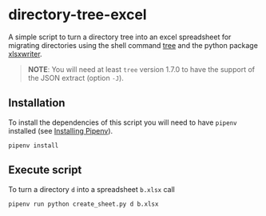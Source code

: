 # directory-tree-excel

A simple script to turn a directory tree into an excel spreadsheet for migrating directories using the shell command [tree](http://mama.indstate.edu/users/ice/tree/) and the python package [xlsxwriter](https://xlsxwriter.readthedocs.io/).

> **NOTE**: You will need at least `tree` version 1.7.0 to have the support of the JSON extract (option `-J`).

## Installation

To install the dependencies of this script you will need to have `pipenv` installed (see [Installing Pipenv](https://docs.pipenv.org/en/latest/install/#installing-pipenv)).

```shell
pipenv install
```

## Execute script

To turn a directory `d` into a spreadsheet `b.xlsx` call
```shell
pipenv run python create_sheet.py d b.xlsx
```